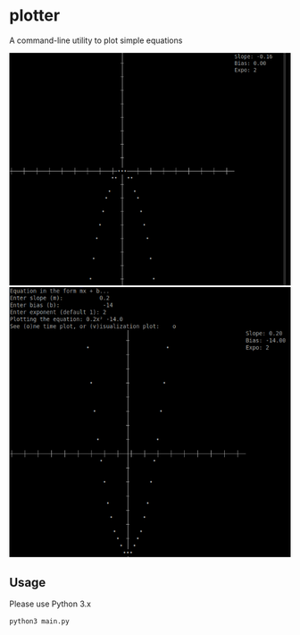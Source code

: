 # plotter
A command-line utility to plot simple equations

![](https://github.com/wav35/plotter/blob/master/static/demo2.gif?raw=true)
![](https://github.com/wav35/plotter/blob/master/static/demo1.png?raw=true)

## Usage

Please use Python 3.x
```bash
python3 main.py
```

